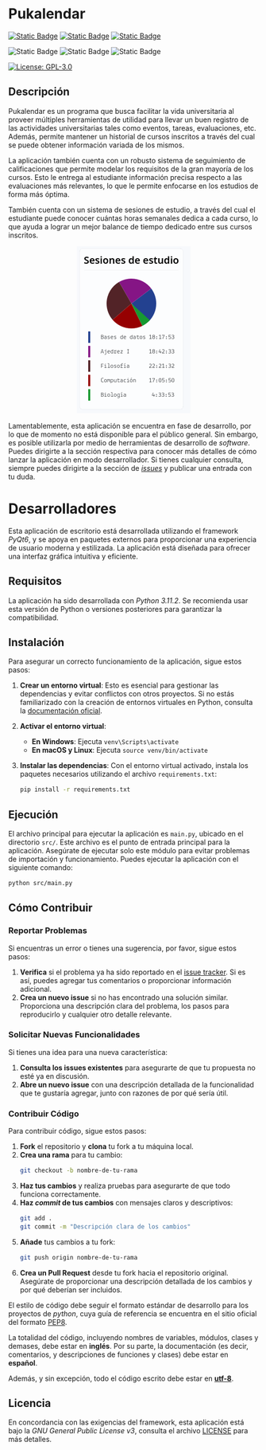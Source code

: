 # Pukalendar

[![Static Badge](https://img.shields.io/badge/Framework-brightgreen?style=for-the-badge&logo=qt&logoSize=auto&labelColor=blue)](https://pypi.org/project/PyQt6/)
[![Static Badge](https://img.shields.io/badge/Qt_for_python-green?style=for-the-badge&logo=Google%20Docs&logoColor=white&logoSize=big&labelColor=blue)](https://doc.qt.io/qtforpython-6/)
[![Static Badge](https://img.shields.io/badge/PEP8-coding_style-yellow?style=for-the-badge&logo=python&logoColor=yellow&logoSize=big&labelColor=blue)](https://pep8.org/)

![Static Badge](https://img.shields.io/badge/Windows-blue?style=flat-square&logo=windows&labelColor=blue)
![Static Badge](https://img.shields.io/badge/Linux-lightgray?style=flat-square&logo=linux&logoColor=black&logoSize=big)
![Static Badge](https://img.shields.io/badge/MacOS-blue?logo=apple)

[![License: GPL-3.0](https://img.shields.io/badge/License-GPL--3.0-lightgrey.svg)](https://www.gnu.org/licenses/gpl-3.0.en.html#license-text)

## Descripción

Pukalendar es un programa que busca facilitar la vida universitaria al proveer múltiples herramientas de utilidad para llevar un buen registro de las actividades universitarias tales como eventos, tareas, evaluaciones, etc. Además, permite mantener un historial de cursos inscritos a través del cual se puede obtener información variada de los mismos.

La aplicación también cuenta con un robusto sistema de seguimiento de calificaciones que permite modelar los requisitos de la gran mayoría de los cursos. Esto le entrega al estudiante información precisa respecto a las evaluaciones más relevantes, lo que le permite enfocarse en los estudios de forma más óptima.

También cuenta con un sistema de sesiones de estudio, a través del cual el estudiante puede conocer cuántas horas semanales dedica a cada curso, lo que ayuda a lograr un mejor balance de tiempo dedicado entre sus cursos inscritos.

<div align="center">
<img src="resources/images/time_example.png">
</div>

Lamentablemente, esta aplicación se encuentra en fase de desarrollo, por lo que de momento no está disponible para el público general. Sin embargo, es posible utilizarla por medio de herramientas de desarrollo de _software_. Puedes dirigirte a la sección respectiva para conocer más detalles de cómo lanzar la aplicación en modo desarrollador. Si tienes cualquier consulta, siempre puedes dirigirte a la sección de [_issues_](https://github.com/3rdPix/PukalendarApp/issues) y publicar una entrada con tu duda.

# Desarrolladores

Esta aplicación de escritorio está desarrollada utilizando el framework *PyQt6*, y se apoya en paquetes externos para proporcionar una experiencia de usuario moderna y estilizada. La aplicación está diseñada para ofrecer una interfaz gráfica intuitiva y eficiente.

## Requisitos

La aplicación ha sido desarrollada con *Python 3.11.2*. Se recomienda usar esta versión de Python o versiones posteriores para garantizar la compatibilidad.

## Instalación

Para asegurar un correcto funcionamiento de la aplicación, sigue estos pasos:

1. **Crear un entorno virtual**: Esto es esencial para gestionar las dependencias y evitar conflictos con otros proyectos. Si no estás familiarizado con la creación de entornos virtuales en Python, consulta la [documentación oficial](https://docs.python.org/3/library/venv.html).

2. **Activar el entorno virtual**:
   - **En Windows**: Ejecuta `venv\Scripts\activate`
   - **En macOS y Linux**: Ejecuta `source venv/bin/activate`

3. **Instalar las dependencias**: Con el entorno virtual activado, instala los paquetes necesarios utilizando el archivo `requirements.txt`:
   ```bash
   pip install -r requirements.txt
   ```

## Ejecución

El archivo principal para ejecutar la aplicación es `main.py`, ubicado en el directorio `src/`. Este archivo es el punto de entrada principal para la aplicación. Asegúrate de ejecutar solo este módulo para evitar problemas de importación y funcionamiento. Puedes ejecutar la aplicación con el siguiente comando:

```bash
python src/main.py
```

## Cómo Contribuir

### Reportar Problemas

Si encuentras un error o tienes una sugerencia, por favor, sigue estos pasos:

1. **Verifica** si el problema ya ha sido reportado en el [issue tracker](https://github.com/3rdPix/PUCalendarApp/issues). Si es así, puedes agregar tus comentarios o proporcionar información adicional.
2. **Crea un nuevo issue** si no has encontrado una solución similar. Proporciona una descripción clara del problema, los pasos para reproducirlo y cualquier otro detalle relevante.

### Solicitar Nuevas Funcionalidades

Si tienes una idea para una nueva característica:

1. **Consulta los issues existentes** para asegurarte de que tu propuesta no esté ya en discusión.
2. **Abre un nuevo issue** con una descripción detallada de la funcionalidad que te gustaría agregar, junto con razones de por qué sería útil.

### Contribuir Código

Para contribuir código, sigue estos pasos:

1. **Fork** el repositorio y **clona** tu fork a tu máquina local.
2. **Crea una rama** para tu cambio:
   ```bash
   git checkout -b nombre-de-tu-rama
   ```
3. **Haz tus cambios** y realiza pruebas para asegurarte de que todo funciona correctamente.
4. **Haz *commit* de tus cambios** con mensajes claros y descriptivos:
   ```bash
   git add .
   git commit -m "Descripción clara de los cambios"
   ```
5. **Añade** tus cambios a tu fork:
   ```bash
   git push origin nombre-de-tu-rama
   ```
6. **Crea un Pull Request** desde tu fork hacia el repositorio original. Asegúrate de proporcionar una descripción detallada de los cambios y por qué deberían ser incluidos.

El estilo de código debe seguir el formato estándar de desarrollo para los proyectos de *python*, cuya guía de referencia se encuentra en el sitio oficial del formato [PEP8](https://pep8.org/).

La totalidad del código, incluyendo nombres de variables, módulos, clases y demases, debe estar en **inglés**. Por su parte, la documentación (es decir, comentarios, y descripciones de funciones y clases) debe estar en **español**.

Además, y sin excepción, todo el código escrito debe estar en [**utf-8**](https://en.wikipedia.org/wiki/UTF-8).

## Licencia

En concordancia con las exigencias del framework, esta aplicación está bajo la *GNU General Public License v3*, consulta el archivo [LICENSE](LICENSE) para más detalles.